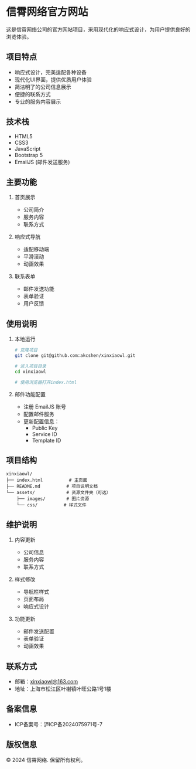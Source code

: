 # 信霄网络官方网站

这是信霄网络公司的官方网站项目，采用现代化的响应式设计，为用户提供良好的浏览体验。

## 项目特点

- 响应式设计，完美适配各种设备
- 现代化UI界面，提供优质用户体验
- 简洁明了的公司信息展示
- 便捷的联系方式
- 专业的服务内容展示

## 技术栈

- HTML5
- CSS3
- JavaScript
- Bootstrap 5
- EmailJS (邮件发送服务)

## 主要功能

1. 首页展示
   - 公司简介
   - 服务内容
   - 联系方式

2. 响应式导航
   - 适配移动端
   - 平滑滚动
   - 动画效果

3. 联系表单
   - 邮件发送功能
   - 表单验证
   - 用户反馈

## 使用说明

1. 本地运行
   ```bash
   # 克隆项目
   git clone git@github.com:akcshen/xinxiaowl.git

   # 进入项目目录
   cd xinxiaowl

   # 使用浏览器打开index.html
   ```

2. 邮件功能配置
   - 注册 EmailJS 账号
   - 配置邮件服务
   - 更新配置信息：
     - Public Key
     - Service ID
     - Template ID

## 项目结构

```
xinxiaowl/
├── index.html          # 主页面
├── README.md          # 项目说明文档
└── assets/            # 资源文件夹（可选）
    ├── images/        # 图片资源
    └── css/          # 样式文件
```

## 维护说明

1. 内容更新
   - 公司信息
   - 服务内容
   - 联系方式

2. 样式修改
   - 导航栏样式
   - 页面布局
   - 响应式设计

3. 功能更新
   - 邮件发送配置
   - 表单验证
   - 动画效果

## 联系方式

- 邮箱：xinxiaowl@163.com
- 地址：上海市松江区叶榭镇叶旺公路1号1楼

## 备案信息

- ICP备案号：沪ICP备2024075971号-7

## 版权信息

© 2024 信霄网络. 保留所有权利。 